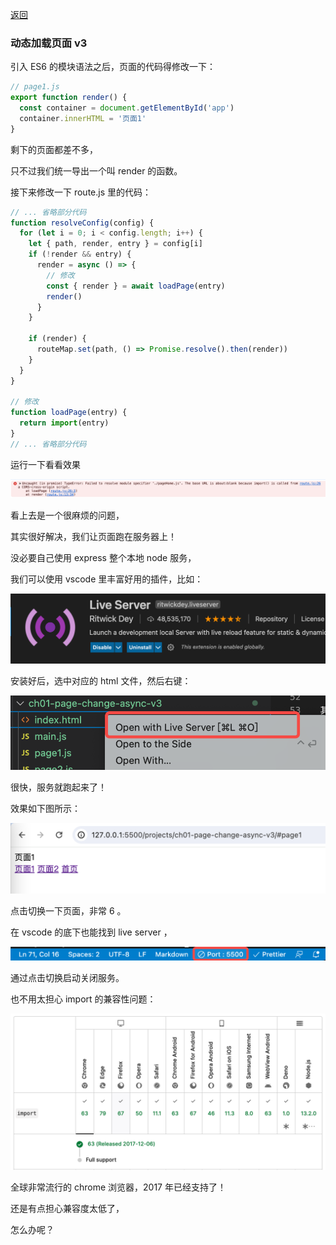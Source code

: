 [返回](/README.md)

### 动态加载页面 v3

引入 ES6 的模块语法之后，页面的代码得修改一下：

```js
// page1.js
export function render() {
  const container = document.getElementById('app')
  container.innerHTML = '页面1'
}
```

剩下的页面都差不多，

只不过我们统一导出一个叫 render 的函数。

接下来修改一下 route.js 里的代码：

```js
// ... 省略部分代码
function resolveConfig(config) {
  for (let i = 0; i < config.length; i++) {
    let { path, render, entry } = config[i]
    if (!render && entry) {
      render = async () => {
        // 修改
        const { render } = await loadPage(entry)
        render()
      }
    }

    if (render) {
      routeMap.set(path, () => Promise.resolve().then(render))
    }
  }
}

// 修改
function loadPage(entry) {
  return import(entry)
}
// ... 省略部分代码
```

运行一下看看效果

![图片](./../images/ch01/img003.png)

看上去是一个很麻烦的问题，

其实很好解决，我们让页面跑在服务器上！

没必要自己使用 express 整个本地 node 服务，

我们可以使用 vscode 里丰富好用的插件，比如：

![图片](./../images/ch01/img005.png)

安装好后，选中对应的 html 文件，然后右键：

![图片](./../images/ch01/img006.png)

很快，服务就跑起来了！

效果如下图所示：

![图片](./../images/ch01/img007.png)

点击切换一下页面，非常 6 。

在 vscode 的底下也能找到 live server ，

![图片](./../images/ch01/img008.png)

通过点击切换启动关闭服务。

也不用太担心 import 的兼容性问题：

![图片](./../images/ch01/img004.png)

全球非常流行的 chrome 浏览器，2017 年已经支持了！

还是有点担心兼容度太低了，

怎么办呢？